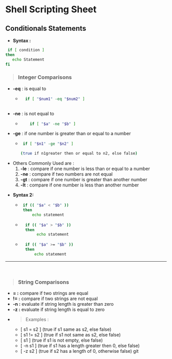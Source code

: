 # Shell Scripting Sheet

## **Conditionals Statements**
* **Syntax :**
 
```bash
 if [ condition ]
then
   echo Statement
fi
```
> ### **Integer Comparisons**
- **-eq** : is equal to
    * ```bash
        if [ "$num1" -eq "$num2" ] 
     
- **-ne** : is not equal to    
  * ```bash 
        if [ "$a" -ne "$b" ]
    
- **-ge** :  if one number is greater than or equal to a number
    * ```bash
       if [ "$n1" -ge "$n2" ]
        
      (true if n1greater then or equal to n2, else false)
- Others Commonly Used are : 
    1. **-le** : compare if one number is less than or equal to a number
    1. **-ne** : compare if two numbers are not equal
    1. **-gt** : compare if one number is greater than another number
    1. **-lt** :  compare if one number is less than another number 
* **Syntax 2:**
     * ```bash
        if (( "$a" < "$b" ))
        then
            echo statement
    * ```bash
        if (( "$a" > "$b" ))
        then
             echo statement
    * ```bash
        if (( "$a" >= "$b" ))
        then
            echo statement
---
<br/>

> ### **String Comparisons**  
* **= :**  compare if two strings are equal
* **!= :**  compare if two strings are not equal
* **-n :**  evaluate if string length is greater than zero
* **-z :**  evaluate if string length is equal to zero 
* >Examples : 
    * [ s1 = s2 ]  (true if s1 same as s2, else false)
    * [ s1 != s2 ]  (true if s1 not same as s2, else false)
    * [ s1 ]   (true if s1 is not empty, else false)
    * [ -n s1 ]   (true if s1 has a length greater then 0, else false)
    * [ -z s2 ]   (true if s2 has a length of 0, otherwise false) git